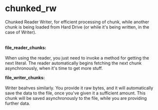 # chunked_rw

Chunked Reader Writer, for efficient processing of chunk, while another chunk is being loaded from Hard Drive 
(or while it's being written, in the case of Writer).
</br>
</br>
</br>
<b>file_reader_chunks:</b></br></br>
When using the reader, you just need to invoke a method for getting the next literal. 
The reader automatically begins fetching the next chunk asynchronously, when it's time to get more stuff.

<b>file_writer_chunks:</b></br></br>
Writer beahves similarly. You provide it raw bytes, and it will automatically save the data to the file, once you've given it a sufficient amount.
This chunk will be saved asynchronously to the file, while you are providing further data.
